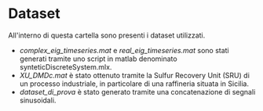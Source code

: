 # Dataset
All'interno di questa cartella sono presenti i dataset utilizzati.

* *complex_eig_timeseries.mat* e *real_eig_timeseries.mat* sono stati generati tramite uno script in matlab denominato synteticDiscreteSystem.mlx.
* *XU_DMDc.mat* è stato ottenuto tramite la Sulfur Recovery Unit (SRU) di un processo industriale, in particolare di una raffineria situata in Sicilia.
* *dataset_di_prova* è stato generato tramite una concatenazione di segnali sinusoidali.
